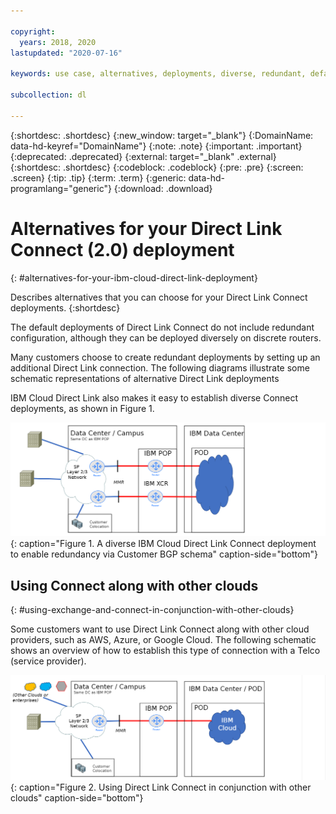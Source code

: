 ```yaml
---

copyright:
  years: 2018, 2020
lastupdated: "2020-07-16"

keywords: use case, alternatives, deployments, diverse, redundant, default, multi-cloud, other clouds, schematic

subcollection: dl

---
```


{:shortdesc: .shortdesc}
{:new_window: target="_blank"}
{:DomainName: data-hd-keyref="DomainName"}
{:note: .note}
{:important: .important}
{:deprecated: .deprecated}
{:external: target="_blank" .external}
{:shortdesc: .shortdesc}
{:codeblock: .codeblock}
{:pre: .pre}
{:screen: .screen}
{:tip: .tip}
{:term: .term}
{:generic: data-hd-programlang="generic"}
{:download: .download}

# Alternatives for your Direct Link Connect (2.0) deployment
{: #alternatives-for-your-ibm-cloud-direct-link-deployment}

Describes alternatives that you can choose for your Direct Link Connect deployments.
{:shortdesc}

The default deployments of Direct Link Connect do not include redundant configuration, although they can be deployed diversely on discrete routers. 

Many customers choose to create redundant deployments by setting up an additional Direct Link connection. The following diagrams illustrate some schematic representations of alternative Direct Link deployments

IBM Cloud Direct Link also makes it easy to establish diverse Connect deployments, as shown in Figure 1.

![Diverse Connect](/images/connect_alt_2.png "Diverse Connect"){: caption="Figure 1. A diverse IBM Cloud Direct Link Connect deployment to enable redundancy via Customer BGP schema" caption-side="bottom"}

## Using Connect along with other clouds
{: #using-exchange-and-connect-in-conjunction-with-other-clouds}

Some customers want to use Direct Link Connect along with other cloud providers, such as AWS, Azure, or Google Cloud. The following schematic shows an overview of how to establish this type of connection with a Telco (service provider).

![Other Clouds Connect](/images/connect_alt_3.png "Other Clouds Connect"){: caption="Figure 2. Using Direct Link Connect in conjunction with other clouds" caption-side="bottom"}

